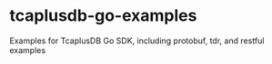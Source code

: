 # tcaplusdb-go-examples
Examples for TcaplusDB Go SDK, including protobuf, tdr, and restful examples

